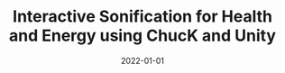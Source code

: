 ---
title: "Interactive Sonification for Health and Energy using ChucK and Unity"
collection: publications
permalink: /publication/2022-InteractiveSon
excerpt: 'Soniﬁcation can provide valuable insights about data but most existing approaches are not designed to be controlled by the user in an interactive fashion. Interactions enable the designer of the soniﬁcation to more rapidly experiment with sound design and allow the soniﬁcation to be modiﬁed in real-time by interacting with various control parameters. In this paper, we describe two case studies of interactive soniﬁcation that utilize publicly available datasets that have been described recently in the International Conference on Auditory Display (ICAD). They are from the health and energy domains: electroencephalogram (EEG) alpha wave data and air pollutant data consisting of nitrogen dioxide, sulfur dioxide, carbon monoxide, and ozone. We show how these sonﬁcations can be re-created to support interaction utilizing a general interactive soniﬁcation framework built using ChucK, Unity, and Chunity. In addition to supporting typical soniﬁcation methods that are common in existing soniﬁcation toolkits, our framework introduces novel methods such as supporting discrete events, interleaved playback of multiple data streams for comparison, and using frequency modulation (FM) synthesis in terms of one data attribute modulating another. We also describe how these new functionalities can be used to improve the soniﬁcation experience of the two datasets we have investigated.'
date: 2022-01-01
venue: 'Conference on Sonification of Health and Environmental Data 2022'
paperurl: "https://drive.google.com/file/d/1eIqb01qEIoMQMs2YW8doLrocY-Adv0Mp/view?usp=drive_link"
citation: 'Zhao, Y., & Tzanetakis, G. (2022). "Interactive Sonification for Health and Energy using ChucK and Unity." Proceedings of the Conference on Sonification of Health and Environmental Data 2022. 57-62. (SoniHED, paper presentation).'
---